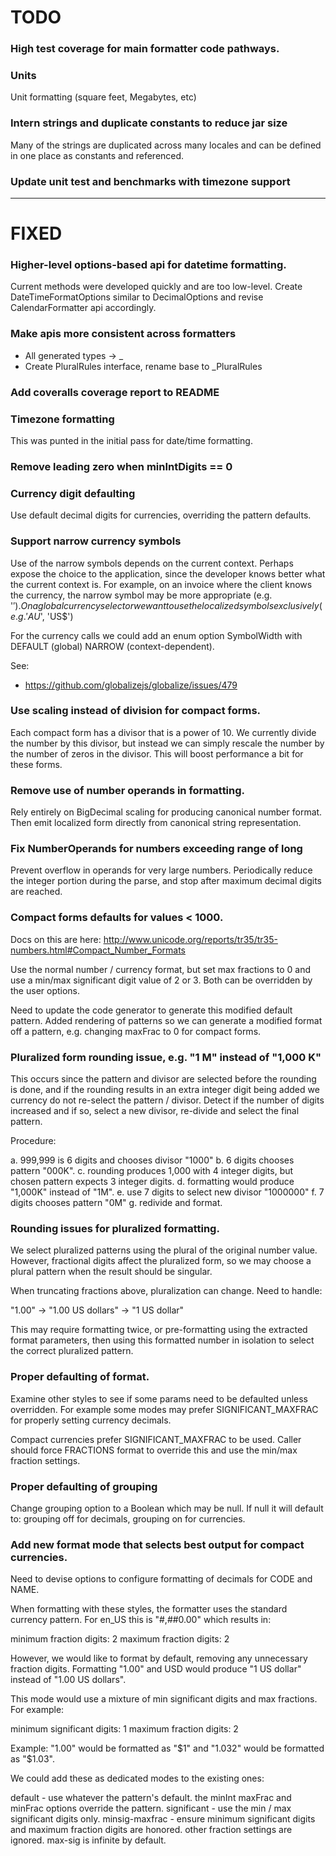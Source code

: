 
# TODO

### High test coverage for main formatter code pathways.

### Units

Unit formatting (square feet, Megabytes, etc)


### Intern strings and duplicate constants to reduce jar size

Many of the strings are duplicated across many locales and can be defined in
one place as constants and referenced.


### Update unit test and benchmarks with timezone support


----------------------------------------------------------

# FIXED

### Higher-level options-based api for datetime formatting.

Current methods were developed quickly and are too low-level.
Create DateTimeFormatOptions similar to DecimalOptions and
revise CalendarFormatter api accordingly.


### Make apis more consistent across formatters

* All generated types -> _<name>
* Create PluralRules interface, rename base to _PluralRules


### Add coveralls coverage report to README


### Timezone formatting

This was punted in the initial pass for date/time formatting.


### Remove leading zero when minIntDigits == 0

### Currency digit defaulting

Use default decimal digits for currencies, overriding the pattern defaults.


### Support narrow currency symbols

Use of the narrow symbols depends on the current context.  Perhaps expose
the choice to the application, since the developer knows better what the
current context is.  For example, on an invoice where the client knows the
currency, the narrow symbol may be more appropriate (e.g. '$').  On a global
currency selector we want to use the localized symbols exclusively (e.g. 'AU$',
'US$')

For the currency calls we could add an enum option SymbolWidth with DEFAULT 
(global) NARROW (context-dependent).

See:
 * https://github.com/globalizejs/globalize/issues/479


### Use scaling instead of division for compact forms.

Each compact form has a divisor that is a power of 10. We currently
divide the number by this divisor, but instead we can simply rescale
the number by the number of zeros in the divisor.  This will boost
performance a bit for these forms.


### Remove use of number operands in formatting.

Rely entirely on BigDecimal scaling for producing canonical number format.
Then emit localized form directly from canonical string representation.


### Fix NumberOperands for numbers exceeding range of long

Prevent overflow in operands for very large numbers. Periodically reduce
the integer portion during the parse, and stop after maximum decimal digits
are reached.


### Compact forms defaults for values < 1000.

Docs on this are here:
http://www.unicode.org/reports/tr35/tr35-numbers.html#Compact_Number_Formats

Use the normal number / currency format, but set max fractions to 0 and use
a min/max significant digit value of 2 or 3. Both can be overridden by the
user options.

Need to update the code generator to generate this modified default pattern.
Added rendering of patterns so we can generate a modified format off a 
pattern, e.g. changing maxFrac to 0 for compact forms.


### Pluralized form rounding issue, e.g. "1 M" instead of "1,000 K"

This occurs since the pattern and divisor are selected before the rounding
is done, and if the rounding results in an extra integer digit being added
we currency do not re-select the pattern / divisor.  Detect if the number
of digits increased and if so, select a new divisor, re-divide and select
the final pattern.

Procedure:

 a. 999,999 is 6 digits and chooses divisor "1000"
 b. 6 digits chooses pattern "000K".
 c. rounding produces 1,000 with 4 integer digits, but chosen pattern
    expects 3 integer digits.
 d. formatting would produce "1,000K" instead of "1M".
 e. use 7 digits to select new divisor "1000000"
 f. 7 digits chooses pattern "0M"
 g. redivide and format.

### Rounding issues for pluralized formatting. 

We select pluralized patterns using the plural of the original number value.
However, fractional digits affect the pluralized form, so we may choose
a plural pattern when the result should be singular. 

When truncating fractions above, pluralization can change. Need to handle:

 "1.00" -> "1.00 US dollars" -> "1 US dollar"

This may require formatting twice, or pre-formatting using the extracted
format parameters, then using this formatted number in isolation to select
the correct pluralized pattern.


### Proper defaulting of format.

Examine other styles to see if some params need to be defaulted unless
overridden. For example some modes may prefer SIGNIFICANT_MAXFRAC for
properly setting currency decimals.

Compact currencies prefer SIGNIFICANT_MAXFRAC to be used. Caller should
force FRACTIONS format to override this and use the min/max fraction settings.


### Proper defaulting of grouping

Change grouping option to a Boolean which may be null. If null it will
default to: grouping off for decimals, grouping on for currencies.


### Add new format mode that selects best output for compact currencies.

Need to devise options to configure formatting of decimals for CODE and NAME.

When formatting with these styles, the formatter uses the standard currency
pattern.  For en_US this is "#,##0.00" which results in:

  minimum fraction digits: 2
  maximum fraction digits: 2

However, we would like to format by default, removing any unnecessary fraction
digits. Formatting "1.00" and USD would produce "1 US dollar" instead of "1.00
US dollars".

This mode would use a mixture of min significant digits and max fractions. For
example:

 minimum significant digits: 1
 maximum fraction digits:    2

Example: "1.00" would be formatted as "$1" and "1.032" would be
          formatted as "$1.03".

We could add these as dedicated modes to the existing ones:

   default         - use whatever the pattern's default. the minInt maxFrac and
                     minFrac options override the pattern.
   significant     - use the min / max significant digits only.
   minsig-maxfrac  - ensure minimum significant digits and maximum fraction
                     digits are honored.  other fraction settings are ignored.
                     max-sig is infinite by default.

